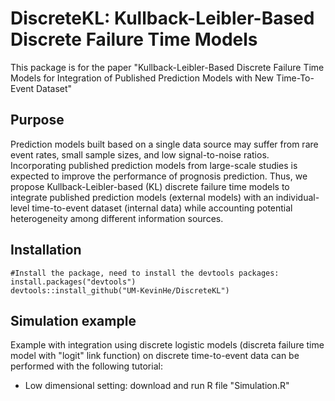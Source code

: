 # DiscreteKL: Kullback-Leibler-Based Discrete Failure Time Models

This package is for the paper "Kullback-Leibler-Based Discrete Failure Time Models for Integration of
Published Prediction Models with New Time-To-Event Dataset"

## Purpose

Prediction models built based on a single data source may suffer from rare event rates, small sample sizes, and low signal-to-noise ratios. Incorporating published prediction models from large-scale studies is expected to improve the performance of prognosis prediction. Thus, we propose Kullback-Leibler-based (KL) discrete failure time models to integrate published prediction models (external models) with an individual-level time-to-event dataset (internal data) while accounting potential heterogeneity among different information sources. 

## Installation

```
#Install the package, need to install the devtools packages:
install.packages("devtools")
devtools::install_github("UM-KevinHe/DiscreteKL")
```

## Simulation example

Example with integration using discrete logistic models (discreta failure time model with "logit" link function) on discrete time-to-event data can be performed with the following tutorial:
- Low dimensional setting: download and run R file "Simulation.R"
